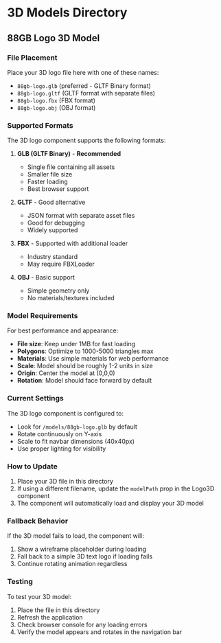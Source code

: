 # 3D Models Directory

## 88GB Logo 3D Model

### File Placement
Place your 3D logo file here with one of these names:
- `88gb-logo.glb` (preferred - GLTF Binary format)
- `88gb-logo.gltf` (GLTF format with separate files)
- `88gb-logo.fbx` (FBX format)
- `88gb-logo.obj` (OBJ format)

### Supported Formats
The 3D logo component supports the following formats:
1. **GLB (GLTF Binary)** - **Recommended**
   - Single file containing all assets
   - Smaller file size
   - Faster loading
   - Best browser support

2. **GLTF** - Good alternative
   - JSON format with separate asset files
   - Good for debugging
   - Widely supported

3. **FBX** - Supported with additional loader
   - Industry standard
   - May require FBXLoader

4. **OBJ** - Basic support
   - Simple geometry only
   - No materials/textures included

### Model Requirements
For best performance and appearance:
- **File size**: Keep under 1MB for fast loading
- **Polygons**: Optimize to 1000-5000 triangles max
- **Materials**: Use simple materials for web performance
- **Scale**: Model should be roughly 1-2 units in size
- **Origin**: Center the model at (0,0,0)
- **Rotation**: Model should face forward by default

### Current Settings
The 3D logo component is configured to:
- Look for `/models/88gb-logo.glb` by default
- Rotate continuously on Y-axis
- Scale to fit navbar dimensions (40x40px)
- Use proper lighting for visibility

### How to Update
1. Place your 3D file in this directory
2. If using a different filename, update the `modelPath` prop in the Logo3D component
3. The component will automatically load and display your 3D model

### Fallback Behavior
If the 3D model fails to load, the component will:
1. Show a wireframe placeholder during loading
2. Fall back to a simple 3D text logo if loading fails
3. Continue rotating animation regardless

### Testing
To test your 3D model:
1. Place the file in this directory
2. Refresh the application
3. Check browser console for any loading errors
4. Verify the model appears and rotates in the navigation bar
